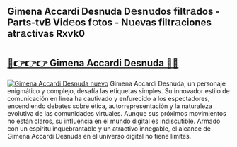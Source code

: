 ## Gimena Accardi Desnuda D𝚎sn𝚞dos filtr𝚊dos - Parts-tvB Vid𝚎os f𝚘tos - N𝚞evas filtr𝚊ciones atr𝚊ctivas Rxvk0

# <h2><a href="http://mbbs0w.tromn.icu/?c=Gimena+Accardi+Desnuda">🔗👉👉👉 Gimena Accardi Desnuda 🔗🔗</a></h2>

[![Gimena Accardi Desnuda nuevo](https://i.imgur.com/pEAQMta.gif)](http://mbbs0w.tromn.icu/?c=Gimena+Accardi+Desnuda)
Gimena Accardi Desnuda, un personaje enigmático y complejo, desafía las etiquetas simples. Su innovador estilo de comunicación en línea ha cautivado y enfurecido a los espectadores, encendiendo debates sobre ética, autorrepresentación y la naturaleza evolutiva de las comunidades virtuales. Aunque sus próximos movimientos no están claros, su influencia en el mundo digital es indiscutible. Armado con un espíritu inquebrantable y un atractivo innegable, el alcance de Gimena Accardi Desnuda en el universo digital no tiene límites.
